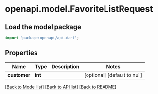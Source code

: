 # openapi.model.FavoriteListRequest

## Load the model package
```dart
import 'package:openapi/api.dart';
```

## Properties
Name | Type | Description | Notes
------------ | ------------- | ------------- | -------------
**customer** | **int** |  | [optional] [default to null]

[[Back to Model list]](../README.md#documentation-for-models) [[Back to API list]](../README.md#documentation-for-api-endpoints) [[Back to README]](../README.md)


